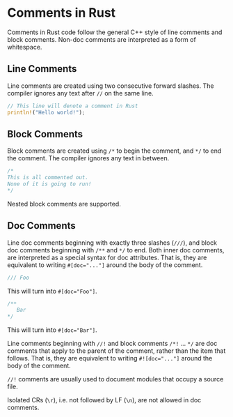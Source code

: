 # Comments in Rust

Comments in Rust code follow the general C++ style of line comments and block comments. Non-doc comments are interpreted as a form of whitespace.

## Line Comments

Line comments are created using two consecutive forward slashes. The compiler ignores any text after `//` on the same line.

```rust
// This line will denote a comment in Rust
println!("Hello world!");
```

## Block Comments

Block comments are created using `/*` to begin the comment, and `*/` to end the comment. The compiler ignores any text in between.

```rust
/* 
This is all commented out.
None of it is going to run!
*/
```

Nested block comments are supported.

## Doc Comments

Line doc comments beginning with exactly three slashes (`///`), and block doc comments beginning with `/**` and `*/` to end. Both inner doc comments, are interpreted as a special syntax for doc attributes. That is, they are equivalent to writing `#[doc="..."]` around the body of the comment.

```rust
/// Foo
```

This will turn into `#[doc="Foo"]`.

```rust
/**
   Bar
*/
```
 
This will turn into `#[doc="Bar"]`.

Line comments beginning with `//!` and block comments `/*!` ... `*/` are doc comments that apply to the parent of the comment, rather than the item that follows. That is, they are equivalent to writing `#![doc="..."]` around the body of the comment. 

`//!` comments are usually used to document modules that occupy a source file.

Isolated CRs (`\r`), i.e. not followed by LF (`\n`), are not allowed in doc comments.
